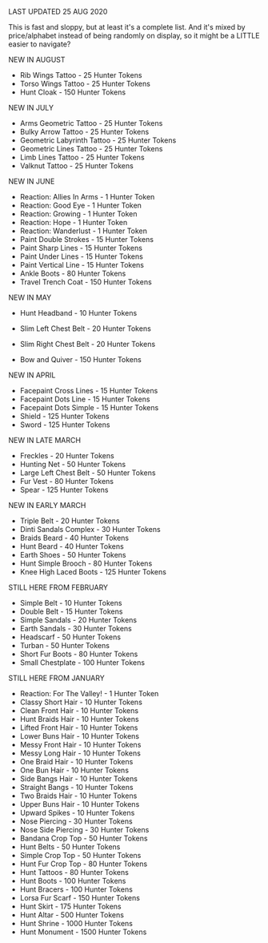 LAST UPDATED 25 AUG 2020

This is fast and sloppy, but at least it's a complete list. And it's mixed by price/alphabet instead of being randomly on display, so it might be a LITTLE easier to navigate?

NEW IN AUGUST

- Rib Wings Tattoo - 25 Hunter Tokens
- Torso Wings Tattoo - 25 Hunter Tokens
- Hunt Cloak - 150 Hunter Tokens

NEW IN JULY

- Arms Geometric Tattoo - 25 Hunter Tokens
- Bulky Arrow Tattoo - 25 Hunter Tokens
- Geometric Labyrinth Tattoo - 25 Hunter Tokens
- Geometric Lines Tattoo - 25 Hunter Tokens
- Limb Lines Tattoo - 25 Hunter Tokens
- Valknut Tattoo - 25 Hunter Tokens

NEW IN JUNE

- Reaction: Allies In Arms - 1 Hunter Token
- Reaction: Good Eye - 1 Hunter Token
- Reaction: Growing - 1 Hunter Token
- Reaction: Hope - 1 Hunter Token
- Reaction: Wanderlust - 1 Hunter Token
- Paint Double Strokes - 15 Hunter Tokens
- Paint Sharp Lines - 15 Hunter Tokens
- Paint Under Lines - 15 Hunter Tokens
- Paint Vertical Line - 15 Hunter Tokens
- Ankle Boots - 80 Hunter Tokens
- Travel Trench Coat - 150 Hunter Tokens

NEW IN MAY

- Hunt Headband - 10 Hunter Tokens
- Slim Left Chest Belt - 20 Hunter Tokens

- Slim Right Chest Belt - 20 Hunter Tokens

- Bow and Quiver - 150 Hunter Tokens

NEW IN APRIL

- Facepaint Cross Lines - 15 Hunter Tokens
- Facepaint Dots Line - 15 Hunter Tokens
- Facepaint Dots Simple - 15 Hunter Tokens
- Shield - 125 Hunter Tokens
- Sword - 125 Hunter Tokens

NEW IN LATE MARCH

- Freckles - 20 Hunter Tokens
- Hunting Net - 50 Hunter Tokens
- Large Left Chest Belt - 50 Hunter Tokens
- Fur Vest - 80 Hunter Tokens
- Spear - 125 Hunter Tokens

NEW IN EARLY MARCH

- Triple Belt - 20 Hunter Tokens
- Dinti Sandals Complex - 30 Hunter Tokens
- Braids Beard - 40 Hunter Tokens
- Hunt Beard - 40 Hunter Tokens
- Earth Shoes - 50 Hunter Tokens
- Hunt Simple Brooch - 80 Hunter Tokens
- Knee High Laced Boots - 125 Hunter Tokens

STILL HERE FROM FEBRUARY

- Simple Belt - 10 Hunter Tokens
- Double Belt - 15 Hunter Tokens
- Simple Sandals - 20 Hunter Tokens
- Earth Sandals - 30 Hunter Tokens
- Headscarf - 50 Hunter Tokens
- Turban - 50 Hunter Tokens
- Short Fur Boots - 80 Hunter Tokens
- Small Chestplate - 100 Hunter Tokens

STILL HERE FROM JANUARY

- Reaction: For The Valley! - 1 Hunter Token
- Classy Short Hair - 10 Hunter Tokens
- Clean Front Hair - 10 Hunter Tokens
- Hunt Braids Hair - 10 Hunter Tokens
- Lifted Front Hair - 10 Hunter Tokens
- Lower Buns Hair - 10 Hunter Tokens
- Messy Front Hair - 10 Hunter Tokens
- Messy Long Hair - 10 Hunter Tokens
- One Braid Hair - 10 Hunter Tokens
- One Bun Hair - 10 Hunter Tokens
- Side Bangs Hair - 10 Hunter Tokens
- Straight Bangs - 10 Hunter Tokens
- Two Braids Hair - 10 Hunter Tokens
- Upper Buns Hair - 10 Hunter Tokens
- Upward Spikes - 10 Hunter Tokens
- Nose Piercing - 30 Hunter Tokens
- Nose Side Piercing - 30 Hunter Tokens
- Bandana Crop Top - 50 Hunter Tokens
- Hunt Belts - 50 Hunter Tokens
- Simple Crop Top - 50 Hunter Tokens
- Hunt Fur Crop Top - 80 Hunter Tokens
- Hunt Tattoos - 80 Hunter Tokens
- Hunt Boots - 100 Hunter Tokens
- Hunt Bracers - 100 Hunter Tokens
- Lorsa Fur Scarf - 150 Hunter Tokens
- Hunt Skirt - 175 Hunter Tokens
- Hunt Altar - 500 Hunter Tokens
- Hunt Shrine - 1000 Hunter Tokens
- Hunt Monument - 1500 Hunter Tokens